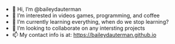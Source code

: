 - 👋 Hi, I’m @baileydauterman
- 👀 I’m interested in videos games, programming, and coffee
- 🌱 I’m currently learning everything, when do we stop learning?
- 💞️ I’m looking to collaborate on any intersting projects
- 📫 My contact info is at:  https://baileydauterman.github.io

<!---
baileydauterman/baileydauterman is a ✨ special ✨ repository because its `README.md` (this file) appears on your GitHub profile.
You can click the Preview link to take a look at your changes.
--->
